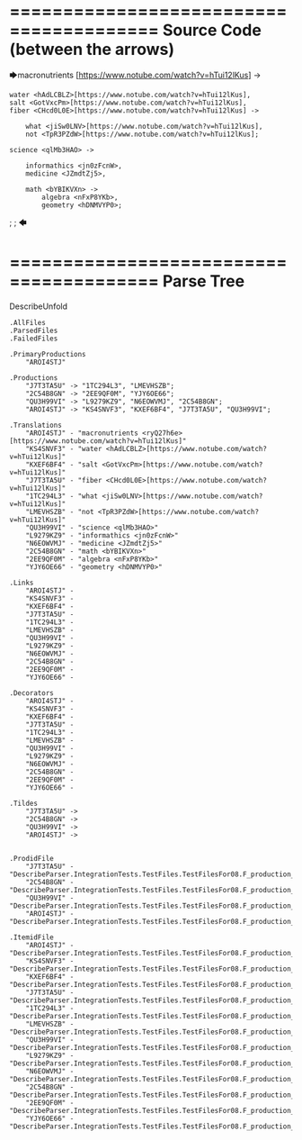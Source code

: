 ========================================
Source Code (between the arrows)
========================================

🡆macronutrients <ryQ27h6e>[https://www.notube.com/watch?v=hTui12lKus] ->

	water <hAdLCBLZ>[https://www.notube.com/watch?v=hTui12lKus],
    salt <GotVxcPm>[https://www.notube.com/watch?v=hTui12lKus],
    fiber <CHcd0L0E>[https://www.notube.com/watch?v=hTui12lKus] ->

        what <jiSw0LNV>[https://www.notube.com/watch?v=hTui12lKus],
        not <TpR3PZdW>[https://www.notube.com/watch?v=hTui12lKus];
	
	science <qlMb3HAO> ->
			
		informathics <jn0zFcnW>,
		medicine <JZmdtZj5>,
		
		math <bYBIKVXn> ->
			algebra <nFxP8YKb>,
			geometry <hDNMVYP0>;
;
;
🡄

========================================
Parse Tree
========================================
DescribeUnfold

    .AllFiles
    .ParsedFiles
    .FailedFiles

    .PrimaryProductions
        "AROI4STJ" 

    .Productions
        "J7T3TA5U" -> "1TC294L3", "LMEVHSZB";
        "2C54B8GN" -> "2EE9QF0M", "YJY6OE66";
        "QU3H99VI" -> "L9279KZ9", "N6EOWVMJ", "2C54B8GN";
        "AROI4STJ" -> "KS4SNVF3", "KXEF6BF4", "J7T3TA5U", "QU3H99VI";

    .Translations
        "AROI4STJ" - "macronutrients <ryQ27h6e>[https://www.notube.com/watch?v=hTui12lKus]"
        "KS4SNVF3" - "water <hAdLCBLZ>[https://www.notube.com/watch?v=hTui12lKus]"
        "KXEF6BF4" - "salt <GotVxcPm>[https://www.notube.com/watch?v=hTui12lKus]"
        "J7T3TA5U" - "fiber <CHcd0L0E>[https://www.notube.com/watch?v=hTui12lKus]"
        "1TC294L3" - "what <jiSw0LNV>[https://www.notube.com/watch?v=hTui12lKus]"
        "LMEVHSZB" - "not <TpR3PZdW>[https://www.notube.com/watch?v=hTui12lKus]"
        "QU3H99VI" - "science <qlMb3HAO>"
        "L9279KZ9" - "informathics <jn0zFcnW>"
        "N6EOWVMJ" - "medicine <JZmdtZj5>"
        "2C54B8GN" - "math <bYBIKVXn>"
        "2EE9QF0M" - "algebra <nFxP8YKb>"
        "YJY6OE66" - "geometry <hDNMVYP0>"

    .Links
        "AROI4STJ" - 
        "KS4SNVF3" - 
        "KXEF6BF4" - 
        "J7T3TA5U" - 
        "1TC294L3" - 
        "LMEVHSZB" - 
        "QU3H99VI" - 
        "L9279KZ9" - 
        "N6EOWVMJ" - 
        "2C54B8GN" - 
        "2EE9QF0M" - 
        "YJY6OE66" - 

    .Decorators
        "AROI4STJ" - 
        "KS4SNVF3" - 
        "KXEF6BF4" - 
        "J7T3TA5U" - 
        "1TC294L3" - 
        "LMEVHSZB" - 
        "QU3H99VI" - 
        "L9279KZ9" - 
        "N6EOWVMJ" - 
        "2C54B8GN" - 
        "2EE9QF0M" - 
        "YJY6OE66" - 

    .Tildes
        "J7T3TA5U" -> 
        "2C54B8GN" -> 
        "QU3H99VI" -> 
        "AROI4STJ" -> 


    .ProdidFile
        "J7T3TA5U" - "DescribeParser.IntegrationTests.TestFiles.TestFilesFor08.F_production_in_production7.ds"
        "2C54B8GN" - "DescribeParser.IntegrationTests.TestFiles.TestFilesFor08.F_production_in_production7.ds"
        "QU3H99VI" - "DescribeParser.IntegrationTests.TestFiles.TestFilesFor08.F_production_in_production7.ds"
        "AROI4STJ" - "DescribeParser.IntegrationTests.TestFiles.TestFilesFor08.F_production_in_production7.ds"

    .ItemidFile
        "AROI4STJ" - "DescribeParser.IntegrationTests.TestFiles.TestFilesFor08.F_production_in_production7.ds"
        "KS4SNVF3" - "DescribeParser.IntegrationTests.TestFiles.TestFilesFor08.F_production_in_production7.ds"
        "KXEF6BF4" - "DescribeParser.IntegrationTests.TestFiles.TestFilesFor08.F_production_in_production7.ds"
        "J7T3TA5U" - "DescribeParser.IntegrationTests.TestFiles.TestFilesFor08.F_production_in_production7.ds"
        "1TC294L3" - "DescribeParser.IntegrationTests.TestFiles.TestFilesFor08.F_production_in_production7.ds"
        "LMEVHSZB" - "DescribeParser.IntegrationTests.TestFiles.TestFilesFor08.F_production_in_production7.ds"
        "QU3H99VI" - "DescribeParser.IntegrationTests.TestFiles.TestFilesFor08.F_production_in_production7.ds"
        "L9279KZ9" - "DescribeParser.IntegrationTests.TestFiles.TestFilesFor08.F_production_in_production7.ds"
        "N6EOWVMJ" - "DescribeParser.IntegrationTests.TestFiles.TestFilesFor08.F_production_in_production7.ds"
        "2C54B8GN" - "DescribeParser.IntegrationTests.TestFiles.TestFilesFor08.F_production_in_production7.ds"
        "2EE9QF0M" - "DescribeParser.IntegrationTests.TestFiles.TestFilesFor08.F_production_in_production7.ds"
        "YJY6OE66" - "DescribeParser.IntegrationTests.TestFiles.TestFilesFor08.F_production_in_production7.ds"

